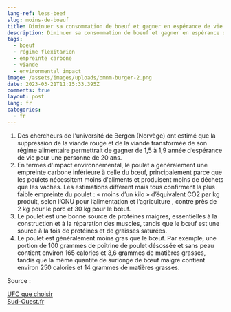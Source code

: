 ```yaml
---
lang-ref: less-beef
slug: moins-de-boeuf
title: Diminuer sa consommation de boeuf et gagner en espérance de vie !
description: Diminuer sa consommation de boeuf et gagner en espérance de vie !
tags:
  - boeuf
  - régime flexitarien
  - empreinte carbone
  - viande
  - environmental impact
image: /assets/images/uploads/omnm-burger-2.png
date: 2023-03-21T11:15:33.395Z
comments: true
layout: post
lang: fr
categories:
  - fr
---
```

1. Des chercheurs de l'université de Bergen (Norvège) ont estimé que la suppression de la viande rouge et de la viande transformée de son régime alimentaire permettrait de gagner de 1,5 à 1,9 année d’espérance de vie pour une personne de 20 ans. 
2. En termes d'impact environnemental, le poulet a généralement une empreinte carbone inférieure à celle du bœuf, principalement parce que les poulets nécessitent moins d'aliments et produisent moins de déchets que les vaches. Les estimations diffèrent mais tous confirment la plus faible empreinte du poulet : « moins d’un kilo » d’équivalent CO2 par kg produit, selon l’ONU pour l’alimentation et l’agriculture , contre près de 2 kg pour le porc et 30 kg pour le bœuf.
3. Le poulet est une bonne source de protéines maigres, essentielles à la construction et à la réparation des muscles, tandis que le bœuf est une source à la fois de protéines et de graisses saturées.
4. Le poulet est généralement moins gras que le bœuf. Par exemple, une portion de 100 grammes de poitrine de poulet désossée et sans peau contient environ 165 calories et 3,6 grammes de matières grasses, tandis que la même quantité de surlonge de bœuf maigre contient environ 250 calories et 14 grammes de matières grasses.

Source : 

[UFC que choisir ](https://www.quechoisir.org/actualite-changements-alimentaires-jusqu-a-13-annees-de-vie-gagnees-n98597/)\
[Sud-Ouest.fr ](https://www.sudouest.fr/environnement/le-poulet-est-il-vraiment-la-meilleure-viande-pour-le-climat-17260520.php#)